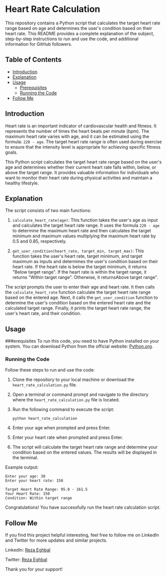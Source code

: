 # Heart Rate Calculation

This repository contains a Python script that calculates the target heart rate range based on age and determines the user's condition based on their heart rate. This README provides a complete explanation of the subject, step-by-step instructions to run and use the code, and additional information for GitHub followers.

## Table of Contents
- [Introduction](#introduction)
- [Explanation](#explanation)
- [Usage](#usage)
  - [Prerequisites](#prerequisites)
  - [Running the Code](#running-the-code)
- [Follow Me](#follow-me)

## Introduction
Heart rate is an important indicator of cardiovascular health and fitness. It represents the number of times the heart beats per minute (bpm). The maximum heart rate varies with age, and it can be estimated using the formula: `220 - age`. The target heart rate range is often used during exercise to ensure that the intensity level is appropriate for achieving specific fitness goals.

This Python script calculates the target heart rate range based on the user's age and determines whether their current heart rate falls within, below, or above the target range. It provides valuable information for individuals who want to monitor their heart rate during physical activities and maintain a healthy lifestyle.

## Explanation
The script consists of two main functions:

1. `calculate_heart_rate(age)`: This function takes the user's age as input and calculates the target heart rate range. It uses the formula `220 - age` to determine the maximum heart rate and then calculates the target minimum and maximum values multiplying the maximum heart rate by 0.5 and 0.85, respectively.

2. `get_user_condition(heart_rate, target_min, target_max)`: This function takes the user's heart rate, target minimum, and target maximum as inputs and determines the user's condition based on their heart rate. If the heart rate is below the target minimum, it returns "Below target range". If the heart rate is within the target range, it returns "Within target range". Otherwise, it returnsAbove target range".

The script prompts the user to enter their age and heart rate. It then calls the `calculate_heart_rate` function calculate the target heart rate range based on the entered age. Next, it calls the `get_user_condition` function to determine the user's condition based on the entered heart rate and the calculated target range. Finally, it prints the target heart rate range, the user's heart rate, and their condition.

## Usage

###erequisites
To run this code, you need to have Python installed on your system. You can download Python from the official website: [Python.org](https://www.python.org/).

### Running the Code
Follow these steps to run and use the code:

1. Clone the repository to your local machine or download the `heart_rate_calculation.py` file.

2. Open a terminal or command prompt and navigate to the directory where the `heart_rate_calculation.py` file is located.

3. Run the following command to execute the script:
   ```
   python heart_rate_calculation
   ```

4. Enter your age when prompted and press Enter.

5. Enter your heart rate when prompted and press Enter.

6. The script will calculate the target heart rate range and determine your condition based on the entered values. The results will be displayed in the terminal.

Example output:
```
Enter your age: 30
Enter your heart rate: 150

Target Heart Rate Range: 95.0 - 161.5
Your Heart Rate: 150
Condition: Within target range
```

Congratulations! You have successfully run the heart rate calculation script.

## Follow Me
If you find this project helpful interesting, feel free to follow me on LinkedIn and Twitter for more updates and similar projects.

LinkedIn: [Reza Eghbal](https://www.linkedin.com/in/mreghbal)

Twitter: [Reza Eghbal](https://twitter.com/mreghbal)

Thank you for your support!
